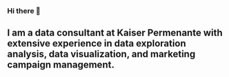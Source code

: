 ### Hi there 👋
## I am a data consultant at Kaiser Permenante with extensive experience in data exploration analysis, data visualization, and marketing campaign management.
<!--
**SunshineLAData/SunshineLAData** is a ✨ _special_ ✨ repository because its `README.md` (this file) appears on your GitHub profile.

Here are some ideas to get you started:

- 🔭 I’m currently working on completing a Kaggle project about predicting house prices
- 🌱 I’m currently learning to build sophistcated models
- ⚡ Fun fact: I have negative sense of directions
-->
